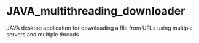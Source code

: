 # JAVA_multithreading_downloader
JAVA desktop application for downloading a file from URLs using multiple servers and multiple threads
